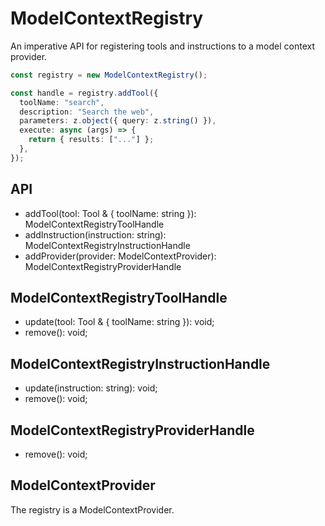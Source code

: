 # ModelContextRegistry

An imperative API for registering tools and instructions to a model context provider.

```typescript
const registry = new ModelContextRegistry();

const handle = registry.addTool({
  toolName: "search",
  description: "Search the web",
  parameters: z.object({ query: z.string() }),
  execute: async (args) => {
    return { results: ["..."] };
  },
});
```

## API

- addTool(tool: Tool & { toolName: string }): ModelContextRegistryToolHandle
- addInstruction(instruction: string): ModelContextRegistryInstructionHandle
- addProvider(provider: ModelContextProvider): ModelContextRegistryProviderHandle

## ModelContextRegistryToolHandle

- update(tool: Tool & { toolName: string }): void;
- remove(): void;

## ModelContextRegistryInstructionHandle

- update(instruction: string): void;
- remove(): void;

## ModelContextRegistryProviderHandle

- remove(): void;

## ModelContextProvider

The registry is a ModelContextProvider.
